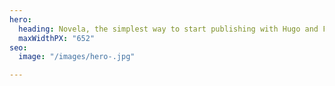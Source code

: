 ```yaml
---
hero:
  heading: Novela, the simplest way to start publishing with Hugo and Forestry.
  maxWidthPX: "652"
seo:
  image: "/images/hero-.jpg"

---
```

